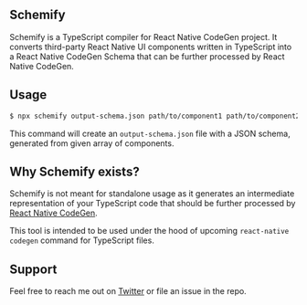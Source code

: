 ## Schemify

Schemify is a TypeScript compiler for React Native CodeGen project. It converts third-party React Native UI components written in TypeScript into a React Native CodeGen Schema that can be further processed by React Native CodeGen.

## Usage
```sh
$ npx schemify output-schema.json path/to/component1 path/to/component2 path/to/componentN
```
This command will create an `output-schema.json` file with a JSON schema, generated from given array of components.

## Why Schemify exists?
Schemify is not meant for standalone usage as it generates an intermediate representation of your TypeScript code that should be further processed by [React Native CodeGen](packages/react-native-codegen/src/generators/RNCodegen.js).

This tool is intended to be used under the hood of upcoming `react-native codegen` command for TypeScript files.

## Support
Feel free to reach me out on [Twitter](https://twitter.com/kureevalexey) or file an issue in the repo.
